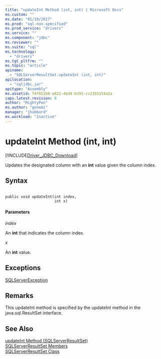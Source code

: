 ```yaml
---
title: "updateInt Method (int, int) | Microsoft Docs"
ms.custom: ""
ms.date: "01/19/2017"
ms.prod: "sql-non-specified"
ms.prod_service: "drivers"
ms.service: ""
ms.component: "jdbc"
ms.reviewer: ""
ms.suite: "sql"
ms.technology: 
  - "drivers"
ms.tgt_pltfrm: ""
ms.topic: "article"
apiname: 
  - "SQLServerResultSet.updateInt (int, int)"
apilocation: 
  - "sqljdbc.jar"
apitype: "Assembly"
ms.assetid: f4f651b0-a822-4bd4-b391-cc2355154a2a
caps.latest.revision: 8
author: "MightyPen"
ms.author: "genemi"
manager: "jhubbard"
ms.workload: "Inactive"
---
```

# updateInt Method (int, int)
[!INCLUDE[Driver_JDBC_Download](../../../includes/driver_jdbc_download.md)]

  Updates the designated column with an **int** value given the column index.  
  
## Syntax  
  
```  
  
public void updateInt(int index,  
                      int x)  
```  
  
#### Parameters  
 *index*  
  
 An **int** that indicates the column index.  
  
 *x*  
  
 An **int** value.  
  
## Exceptions  
 [SQLServerException](../../../connect/jdbc/reference/sqlserverexception-class.md)  
  
## Remarks  
 This updateInt method is specified by the updateInt method in the java.sql.ResultSet interface.  
  
## See Also  
 [updateInt Method &#40;SQLServerResultSet&#41;](../../../connect/jdbc/reference/updateint-method-sqlserverresultset.md)   
 [SQLServerResultSet Members](../../../connect/jdbc/reference/sqlserverresultset-members.md)   
 [SQLServerResultSet Class](../../../connect/jdbc/reference/sqlserverresultset-class.md)  
  
  
